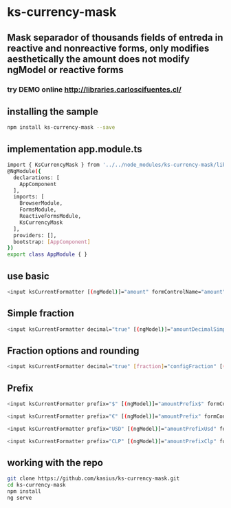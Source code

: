 # ks-currency-mask

## Mask separador of thousands fields of entreda in reactive and nonreactive forms, only modifies aesthetically the amount does not modify ngModel or reactive forms

### try DEMO online http://libraries.carloscifuentes.cl/

## installing the sample

```bash
npm install ks-currency-mask --save
```

## implementation app.module.ts

```bash
import { KsCurrencyMask } from '../../node_modules/ks-currency-mask/lib/ks-currency-mask.module';
@NgModule({
  declarations: [
    AppComponent
  ],
  imports: [
    BrowserModule,
    FormsModule,
    ReactiveFormsModule,
    KsCurrencyMask
  ],
  providers: [],
  bootstrap: [AppComponent]
})
export class AppModule { }
```

## use basic
```bash
<input ksCurrentFormatter [(ngModel)]="amount" formControlName="amount" name="amount">
```

## Simple fraction
```bash
<input ksCurrentFormatter decimal="true" [(ngModel)]="amountDecimalSimple" formControlName="amountDecimalSimple" name="amountDecimalSimple">
```

## Fraction options and rounding
```bash
<input ksCurrentFormatter decimal="true" [fraction]="configFraction" [(ngModel)]="amountDecimal" formControlName="amountDecimal" name="amountDecimal">
```

## Prefix
```bash
<input ksCurrentFormatter prefix="$" [(ngModel)]="amountPrefix$" formControlName="amount" name="amount">

<input ksCurrentFormatter prefix="€" [(ngModel)]="amountPrefix" formControlName="amountEuro" name="amountEuro">

<input ksCurrentFormatter prefix="USD" [(ngModel)]="amountPrefixUsd" formControlName="amountUsd" name="amountUsd">

<input ksCurrentFormatter prefix="CLP" [(ngModel)]="amountPrefixClp" formControlName="amountClp" name="amountClp">

```

## working with the repo


```bash
git clone https://github.com/kasius/ks-currency-mask.git
cd ks-currency-mask
npm install
ng serve
```